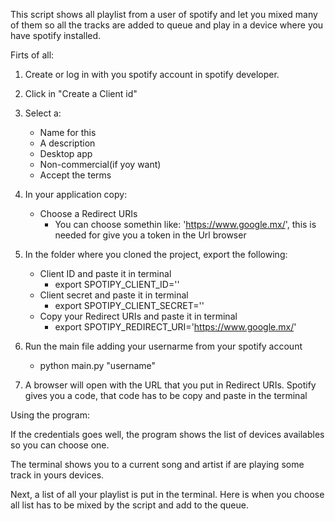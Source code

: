 This script shows all playlist from a user of spotify and let you mixed many of them so all the tracks are added to queue and play in a device where you have spotify installed.

Firts of all:

1. Create or log in with you spotify account in spotify developer.
2. Click in "Create a Client id"
3. Select a:
    - Name for this
    - A description
    - Desktop app
    - Non-commercial(if yoy want)
    - Accept the terms
4. In your application copy:
    - Choose a Redirect URIs
        * You can choose somethin like: 'https://www.google.mx/', this is needed for give you a token in the Url browser

5. In the folder where you cloned the project, export the following:
    - Client ID and paste it in terminal    
		* export SPOTIPY_CLIENT_ID=''
    - Client secret and paste it in terminal
		* export SPOTIPY_CLIENT_SECRET=''
    - Copy your Redirect URIs and paste it in terminal
		* export SPOTIPY_REDIRECT_URI='https://www.google.mx/'

6. Run the main file adding your usernarme from your spotify account
    - python main.py "username"
7. A browser will open with the URL that you put in Redirect URIs. Spotify gives you a code, that code has to be copy and paste in the terminal


Using the program:

If the credentials goes well, the program shows the list of devices availables so you can choose one.

The terminal shows you to a current song and artist if are playing some track in yours devices.

Next, a list of all your playlist is put in the terminal. Here is when you choose all list has to be mixed by the script and add to the queue.
